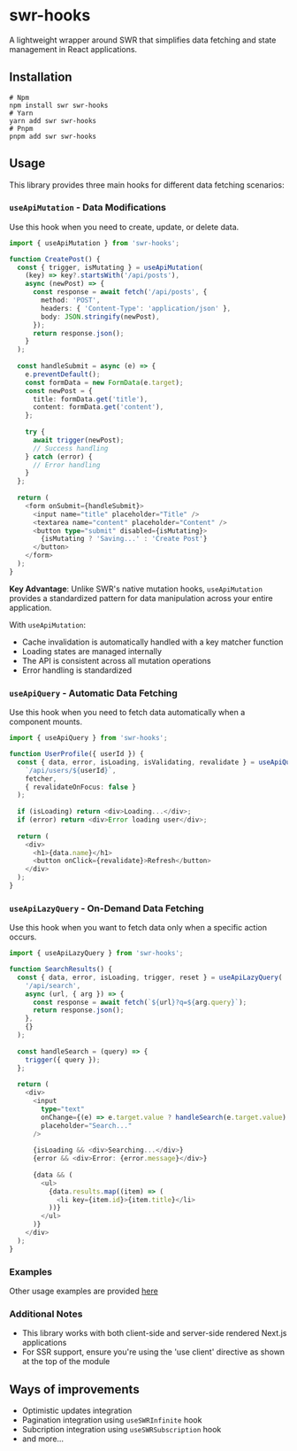 # swr-hooks

A lightweight wrapper around SWR that simplifies data fetching and state management in React applications.

## Installation

```shell
# Npm
npm install swr swr-hooks
# Yarn
yarn add swr swr-hooks
# Pnpm
pnpm add swr swr-hooks
```

## Usage

This library provides three main hooks for different data fetching scenarios:

### `useApiMutation` - Data Modifications

Use this hook when you need to create, update, or delete data.

```ts
import { useApiMutation } from 'swr-hooks';

function CreatePost() {
  const { trigger, isMutating } = useApiMutation(
    (key) => key?.startsWith('/api/posts'),
    async (newPost) => {
      const response = await fetch('/api/posts', {
        method: 'POST',
        headers: { 'Content-Type': 'application/json' },
        body: JSON.stringify(newPost),
      });
      return response.json();
    }
  );
  
  const handleSubmit = async (e) => {
    e.preventDefault();
    const formData = new FormData(e.target);
    const newPost = {
      title: formData.get('title'),
      content: formData.get('content'),
    };
    
    try {
      await trigger(newPost);
      // Success handling
    } catch (error) {
      // Error handling
    }
  };
  
  return (
    <form onSubmit={handleSubmit}>
      <input name="title" placeholder="Title" />
      <textarea name="content" placeholder="Content" />
      <button type="submit" disabled={isMutating}>
        {isMutating ? 'Saving...' : 'Create Post'}
      </button>
    </form>
  );
}
```

**Key Advantage**: Unlike SWR's native mutation hooks, `useApiMutation` provides a standardized pattern for data manipulation across your entire application.

With `useApiMutation`:
- Cache invalidation is automatically handled with a key matcher function
- Loading states are managed internally
- The API is consistent across all mutation operations
- Error handling is standardized

### `useApiQuery` - Automatic Data Fetching

Use this hook when you need to fetch data automatically when a component mounts.

```ts
import { useApiQuery } from 'swr-hooks';

function UserProfile({ userId }) {
  const { data, error, isLoading, isValidating, revalidate } = useApiQuery(
    `/api/users/${userId}`,
    fetcher,
    { revalidateOnFocus: false }
  );
  
  if (isLoading) return <div>Loading...</div>;
  if (error) return <div>Error loading user</div>;
  
  return (
    <div>
      <h1>{data.name}</h1>
      <button onClick={revalidate}>Refresh</button>
    </div>
  );
}
```

### `useApiLazyQuery` - On-Demand Data Fetching

Use this hook when you want to fetch data only when a specific action occurs.

```ts
import { useApiLazyQuery } from 'swr-hooks';

function SearchResults() {
  const { data, error, isLoading, trigger, reset } = useApiLazyQuery(
    '/api/search',
    async (url, { arg }) => {
      const response = await fetch(`${url}?q=${arg.query}`);
      return response.json();
    },
    {}
  );
  
  const handleSearch = (query) => {
    trigger({ query });
  };
  
  return (
    <div>
      <input 
        type="text" 
        onChange={(e) => e.target.value ? handleSearch(e.target.value) : reset()}
        placeholder="Search..." 
      />
      
      {isLoading && <div>Searching...</div>}
      {error && <div>Error: {error.message}</div>}
      
      {data && (
        <ul>
          {data.results.map((item) => (
            <li key={item.id}>{item.title}</li>
          ))}
        </ul>
      )}
    </div>
  );
}
```

### Examples

Other usage examples are provided [here](./examples/)

### Additional Notes

- This library works with both client-side and server-side rendered Next.js applications
- For SSR support, ensure you're using the 'use client' directive as shown at the top of the module


## Ways of improvements

- Optimistic updates integration
- Pagination integration using ```useSWRInfinite``` hook
- Subcription integration using ```useSWRSubscription``` hook
- and more...